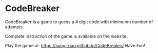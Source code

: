 # CodeBreaker
CodeBreaker is a game to guess a 4 digit code with minimumn number of attempts.

Complete instruction of the game is available on the website. 

Play the game at: https://song-xiao.github.io/CodeBreaker/ Have Fun!
